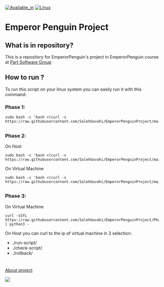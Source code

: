 [![Available_in](https://img.shields.io/badge/-Available%20in-555)]()
[![Linux](https://img.shields.io/badge/-LINUX-blue)](https://www.debian.org/)

# Emperor Penguin Project
## What is in repository?
This is a repository for EmperorPenguin's project in EmperorPenguin course at [Part Software Group](https://www.partsoftware.com/)
## How to run ?
To run this script on your linux system you can easily run it with this command:

### Phase 1:

    
    sudo bash -c 'bash <(curl -s https://raw.githubusercontent.com/SalehGovahi/EmperorPenguinProject/main/MainScriptPhase1.sh)'

## 

### Phase 2:

On Host

    sudo bash -c 'bash <(curl -s https://raw.githubusercontent.com/SalehGovahi/EmperorPenguinProject/main/SSHToVirtualMachine.sh)'


On Virtual Machine

    sudo bash -c 'bash <(curl -s https://raw.githubusercontent.com/SalehGovahi/EmperorPenguinProject/main/MainScriptPhase2.sh)'

##

### Phase 3:

On Virtual Machine
    
    curl -sSfL https://raw.githubusercontent.com/SalehGovahi/EmperorPenguinProject/Phase3/Webserver.py | python3 -

On Host you can curl to the ip of virtual machine in 3 selection:

- ./run-script/
- ./check-script/
- ./rollback/

#

[About project](https://github.com/SalehGovahi/EmperorPenguinProject/wiki)
	
![](https://cms.partsoftware.com/images/cf302d4f-6029-4605-adcc-71835e6a0ddf.jpg)
